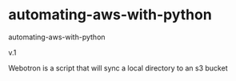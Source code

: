 # automating-aws-with-python
automating-aws-with-python

v.1

Webotron is a script that will sync a local directory to an s3 bucket
